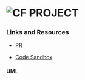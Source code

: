 ![CF](http://i.imgur.com/7v5ASc8.png) PROJECT
=================================================

### Links and Resources
* [PR](https://github.com/401-advanced-javascript-401d29/lab-27/pull/1)

* [Code Sandbox](https://codesandbox.io/s/kwml7yz1yo)

#### UML
<!-- ![UML IMAGE](./assets/uml.jpg)  -->





